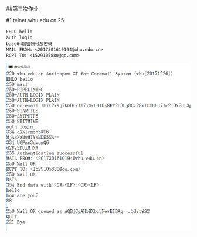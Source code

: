 ##第三次作业

#1.telnet whu.edu.cn 25


```
EHLO hello
auth login
base64加密帐号及密码
MAIL FROM: <2017301610194@whu.edu.cn>
RCPT TO: <1529105880@qq.com>
```
 
 ![](talnet.png)
